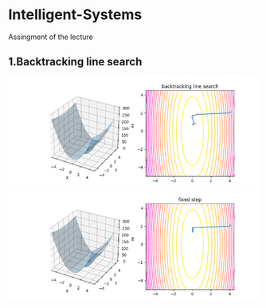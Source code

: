 # Intelligent-Systems
Assingment of the lecture
## 1.Backtracking line search
![backtrack](https://github.com/arahatashun/Intelligent-Systems/blob/master/backtrack/backtrack.png "backtrack")
![fixed](https://github.com/arahatashun/Intelligent-Systems/blob/master/backtrack/fixedstep.png "fixed")
